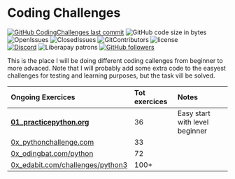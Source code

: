# Coding Challenges
[![GitHub CodingChallenges last commit](https://img.shields.io/github/last-commit/pixelexio/CodingChallenges)][GitCommit] ![GitHub code size in bytes](https://img.shields.io/github/languages/code-size/pixelexio/CodingChallenges) ![OpenIssues][OpenIssues] ![ClosedIssues][ClosedIssues] ![GitContributors][GitContributors] ![license][GitLicense]\
[![Discord](https://img.shields.io/discord/181721195073241088?color=%237289da&label=Discord)][DiscordLink] ![Liberapay patrons](https://img.shields.io/liberapay/patrons/pixelexio) [![GitHub followers](https://img.shields.io/github/followers/pixelexio?style=social)][GitFollowers]

This is the place I will be doing different coding callenges from beginner to more advaced.
Note that I will probably add some extra code to the easyest challenges for testing and learning purposes, but the task vill be solved.


[GitCommit]:https://github.com/pixelexio/CodingChallenges/
[DiscordLink]: https://discord.gg/wDzNCf5
[GitFollowers]: https://github.com/pixelexio
[GitLicense]: https://badgen.net/github/license/pixelexio/CodingChallenges
[OpenIssues]: https://badgen.net/github/open-issues/pixelexio/CodingChallenges
[ClosedIssues]: https://img.shields.io/github/issues-closed-raw/pixelexio/CodingChallenges
[GitContributors]: https://badgen.net/github/contributors/pixelexio/CodingChallenges


| Ongoing Exercices  	                 | Tot exercices	| Notes| 
|:---	                                 |:---	          	|:---	      	|
|[**01_practicepython.org**](https://github.com/pixelexio/CodingChallenges/tree/master/01%20-%20practicepython_org)| 36  | Easy start with level beginner         | 
|[0x_pythonchallenge.com](#)  	         | 33       		|        	|             
|[0x_odingbat.com/python](#)     	 | 72             	|    	      	|               
|[0x_edabit.com/challenges/python3](#) 	 | 100+           	|           	|          
